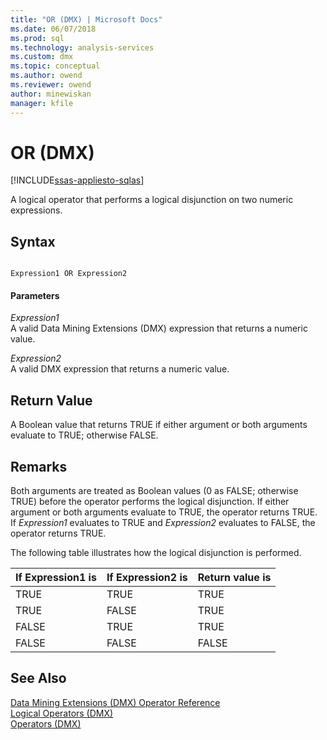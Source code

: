 ```yaml
---
title: "OR (DMX) | Microsoft Docs"
ms.date: 06/07/2018
ms.prod: sql
ms.technology: analysis-services
ms.custom: dmx
ms.topic: conceptual
ms.author: owend
ms.reviewer: owend
author: minewiskan
manager: kfile
---
```

# OR (DMX)
[!INCLUDE[ssas-appliesto-sqlas](../includes/ssas-appliesto-sqlas.md)]

  A logical operator that performs a logical disjunction on two numeric expressions.  
  
## Syntax  
  
```  
  
Expression1 OR Expression2  
```  
  
#### Parameters  
 *Expression1*  
 A valid Data Mining Extensions (DMX) expression that returns a numeric value.  
  
 *Expression2*  
 A valid DMX expression that returns a numeric value.  
  
## Return Value  
 A Boolean value that returns TRUE if either argument or both arguments evaluate to TRUE; otherwise FALSE.  
  
## Remarks  
 Both arguments are treated as Boolean values (0 as FALSE; otherwise TRUE) before the operator performs the logical disjunction. If either argument or both arguments evaluate to TRUE, the operator returns TRUE. If *Expression1* evaluates to TRUE and *Expression2* evaluates to FALSE, the operator returns TRUE.  
  
 The following table illustrates how the logical disjunction is performed.  
  
|If Expression1 is|If Expression2 is|Return value is|  
|-----------------------|-----------------------|---------------------|  
|TRUE|TRUE|TRUE|  
|TRUE|FALSE|TRUE|  
|FALSE|TRUE|TRUE|  
|FALSE|FALSE|FALSE|  
  
## See Also  
 [Data Mining Extensions &#40;DMX&#41; Operator Reference](../dmx/data-mining-extensions-dmx-operator-reference.md)   
 [Logical Operators &#40;DMX&#41;](../dmx/operators-logical.md)   
 [Operators &#40;DMX&#41;](../dmx/operators-dmx.md)  
  
  
